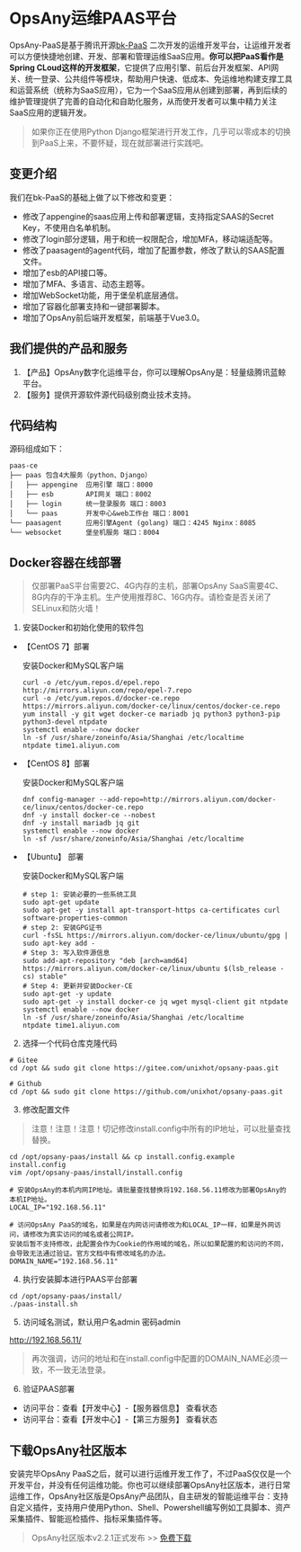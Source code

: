# OpsAny运维PAAS平台

OpsAny-PaaS是基于腾讯开源[bk-PaaS](https://github.com/Tencent/bk-PaaS) 二次开发的运维开发平台，让运维开发者可以方便快捷地创建、开发、部署和管理运维SaaS应用。**你可以把PaaS看作是Spring CLoud这样的开发框架**，它提供了应用引擎、前后台开发框架、API网关、统一登录、公共组件等模块，帮助用户快速、低成本、免运维地构建支撑工具和运营系统（统称为SaaS应用），它为一个SaaS应用从创建到部署，再到后续的维护管理提供了完善的自动化和自助化服务，从而使开发者可以集中精力关注SaaS应用的逻辑开发。

> 如果你正在使用Python Django框架进行开发工作，几乎可以零成本的切换到PaaS上来，不要怀疑，现在就部署进行实践吧。

## 变更介绍

我们在bk-PaaS的基础上做了以下修改和变更：

- 修改了appengine的saas应用上传和部署逻辑，支持指定SAAS的Secret Key，不使用白名单机制。
- 修改了login部分逻辑，用于和统一权限配合，增加MFA，移动端适配等。
- 修改了paasagent的agent代码，增加了配置参数，修改了默认的SAAS配置文件。
- 增加了esb的API接口等。
- 增加了MFA、多语言、动态主题等。
- 增加WebSocket功能，用于堡垒机底层通信。
- 增加了容器化部署支持和一键部署脚本。
- 增加了OpsAny前后端开发框架，前端基于Vue3.0。

## 我们提供的产品和服务

1. 【产品】OpsAny数字化运维平台，你可以理解OpsAny是：轻量级腾讯蓝鲸平台。
2. 【服务】提供开源软件源代码级别商业技术支持。

## 代码结构

源码组成如下：

```
paas-ce
├── paas 包含4大服务（python、Django）
│   ├── appengine  应用引擎 端口：8000
│   ├── esb        API网关 端口：8002
│   ├── login      统一登录服务 端口：8003
│   └── paas       开发中心&web工作台 端口：8001
└── paasagent      应用引擎Agent (golang) 端口：4245 Nginx：8085
└── websocket      堡垒机服务 端口：8004
```

## Docker容器在线部署

> 仅部署PaaS平台需要2C、4G内存的主机，部署OpsAny SaaS需要4C、8G内存的干净主机。生产使用推荐8C、16G内存。请检查是否关闭了SELinux和防火墙！

1. 安装Docker和初始化使用的软件包

- 【CentOS 7】部署

  安装Docker和MySQL客户端

  ```
  curl -o /etc/yum.repos.d/epel.repo http://mirrors.aliyun.com/repo/epel-7.repo
  curl -o /etc/yum.repos.d/docker-ce.repo https://mirrors.aliyun.com/docker-ce/linux/centos/docker-ce.repo
  yum install -y git wget docker-ce mariadb jq python3 python3-pip python3-devel ntpdate
  systemctl enable --now docker
  ln -sf /usr/share/zoneinfo/Asia/Shanghai /etc/localtime
  ntpdate time1.aliyun.com
  ```

- 【CentOS 8】部署

  安装Docker和MySQL客户端

  ```
  dnf config-manager --add-repo=http://mirrors.aliyun.com/docker-ce/linux/centos/docker-ce.repo
  dnf -y install docker-ce --nobest
  dnf -y install mariadb jq git
  systemctl enable --now docker
  ln -sf /usr/share/zoneinfo/Asia/Shanghai /etc/localtime
  ```

- 【Ubuntu】 部署

    安装Docker和MySQL客户端

    ```
    # step 1: 安装必要的一些系统工具
    sudo apt-get update
    sudo apt-get -y install apt-transport-https ca-certificates curl software-properties-common
    # step 2: 安装GPG证书
    curl -fsSL https://mirrors.aliyun.com/docker-ce/linux/ubuntu/gpg | sudo apt-key add -
    # Step 3: 写入软件源信息
    sudo add-apt-repository "deb [arch=amd64] https://mirrors.aliyun.com/docker-ce/linux/ubuntu $(lsb_release -cs) stable"
    # Step 4: 更新并安装Docker-CE
    sudo apt-get -y update
    sudo apt-get -y install docker-ce jq wget mysql-client git ntpdate
    systemctl enable --now docker
    ln -sf /usr/share/zoneinfo/Asia/Shanghai /etc/localtime
    ntpdate time1.aliyun.com
    ```

2. 选择一个代码仓库克隆代码

```
# Gitee
cd /opt && sudo git clone https://gitee.com/unixhot/opsany-paas.git

# Github
cd /opt && sudo git clone https://github.com/unixhot/opsany-paas.git
```

3. 修改配置文件

> 注意！注意！注意！切记修改install.config中所有的IP地址，可以批量查找替换。

```
cd /opt/opsany-paas/install && cp install.config.example install.config
vim /opt/opsany-paas/install/install.config

# 安装OpsAny的本机内网IP地址。请批量查找替换将192.168.56.11修改为部署OpsAny的本机IP地址。
LOCAL_IP="192.168.56.11"

# 访问OpsAny PaaS的域名，如果是在内网访问请修改为和LOCAL_IP一样，如果是外网访问，请修改为真实访问的域名或者公网IP。
安装后暂不支持修改，此配置会作为Cookie的作用域的域名，所以如果配置的和访问的不同，会导致无法通过验证。官方文档中有修改域名的办法。
DOMAIN_NAME="192.168.56.11"
```

4. 执行安装脚本进行PAAS平台部署

```
cd /opt/opsany-paas/install/
./paas-install.sh 
```

5. 访问域名测试，默认用户名admin 密码admin

  http://192.168.56.11/

> 再次强调，访问的地址和在install.config中配置的DOMAIN_NAME必须一致，不一致无法登录。

6. 验证PAAS部署

- 访问平台：查看【开发中心】-【服务器信息】 查看状态
- 访问平台：查看【开发中心】-【第三方服务】 查看状态


## 下载OpsAny社区版本

安装完毕OpsAny PaaS之后，就可以进行运维开发工作了，不过PaaS仅仅是一个开发平台，并没有任何运维功能。你也可以继续部署OpsAny社区版本，进行日常运维工作，OpsAny社区版是OpsAny产品团队，自主研发的智能运维平台：支持自定义插件，支持用户使用Python、Shell、Powershell编写例如工具脚本、资产采集插件、智能巡检插件、指标采集插件等。

> OpsAny社区版本v2.2.1正式发布 >> [免费下载](https://opsany.com/#/download)

